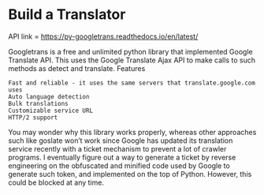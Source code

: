 # Build a Translator
 API link = https://py-googletrans.readthedocs.io/en/latest/

Googletrans is a free and unlimited python library that implemented Google Translate API. This uses the Google Translate Ajax API to make calls to such methods as detect and translate.
Features
    
    Fast and reliable - it uses the same servers that translate.google.com uses
    Auto language detection
    Bulk translations
    Customizable service URL
    HTTP/2 support
You may wonder why this library works properly, whereas other approaches such like goslate won’t work since Google has updated its translation service recently with a ticket mechanism to prevent a lot of crawler programs.
I eventually figure out a way to generate a ticket by reverse engineering on the obfuscated and minified code used by Google to generate such token, and implemented on the top of Python. However, this could be blocked at any time.
 
